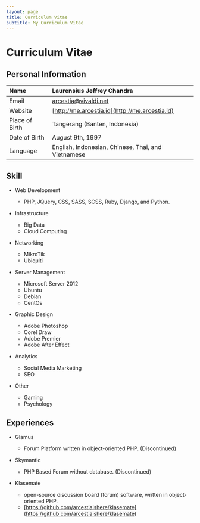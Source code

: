 ```yaml
---
layout: page
title: Curriculum Vitae
subtitle: My Curriculum Vitae
---
```


# Curriculum Vitae

## Personal Information

| Name    | Laurensius Jeffrey Chandra     |
| :------------- | :------------- |
| Email      | arcestia@vivaldi.net      |
| Website | [http://me.arcestia.id](http://me.arcestia.id)|
| Place of Birth | Tangerang (Banten, Indonesia) |
| Date of Birth | August 9th, 1997 |
| Language | English, Indonesian, Chinese, Thai, and Vietnamese |

## Skill
- Web Development
  - PHP, JQuery, CSS, SASS, SCSS, Ruby, Django, and Python.

- Infrastructure
  - Big Data
  - Cloud Computing

- Networking
  - MikroTik
  - Ubiquiti

- Server Management
  - Microsoft Server 2012
  - Ubuntu
  - Debian
  - CentOs

- Graphic Design
  - Adobe Photoshop
  - Corel Draw
  - Adobe Premier
  - Adobe After Effect

- Analytics
  - Social Media Marketing
  - SEO

- Other
  - Gaming
  - Psychology

## Experiences
- Glamus
  - Forum Platform written in object-oriented PHP. (Discontinued)

- Skymantic
  - PHP Based Forum without database. (Discontinued)

- Klasemate
  - open-source discussion board (forum) software, written in object-oriented PHP.
  - [https://github.com/arcestiaishere/klasemate](https://github.com/arcestiaishere/klasemate)
